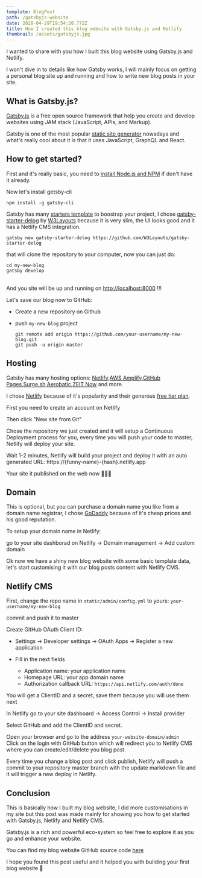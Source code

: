 ```yaml
---
template: BlogPost
path: /gatsbyjs-website
date: 2020-04-29T19:54:20.772Z
title: How I created this blog website with Gatsby.js and Netlify
thumbnail: /assets/gatsbyjs.jpg
---
```

I wanted to share with you how I built this blog website using Gatsby.js and Netlify.

I won't dive in to details like how Gatsby works, I will mainly focus on getting a personal blog site up and running and how to write new blog posts in your site.

## What is Gatsby.js?

[Gatsby.js](https://www.gatsbyjs.org/) is a free open source framework that help you create and develop websites using JAM stack (JavaScript, APIs, and Markup).

Gatsby is one of the most popular [static site generator](https://www.staticgen.com/) nowadays and what's really cool about it is that it uses JavaScript, GraphQL and React.

## **How to get started?**

First and it's really basic, you need to [install Node.js and NPM](https://nodejs.org/) if don't have it already.

Now let's install getsby-cli

```shell
npm install -g gatsby-cli
```

Gatsby has many [starters template](https://www.gatsbyjs.org/starters/?v=2) to boostrap your project, I chose [gatsby-starter-delog](https://www.gatsbyjs.org/starters/W3Layouts/gatsby-starter-delog/) by [W3Layouts](https://github.com/W3Layouts)  because it is very slim, the UI looks good and it has a Netlify CMS integration.

```shell
gatsby new gatsby-starter-delog https://github.com/W3Layouts/gatsby-starter-delog
```

that will clone the repository to your computer, now you can just do:

```shell
cd my-new-blog
gatsby develop
```

\
And you site will be up and running on <http://localhost:8000> !!!

Let's save our blog now to GitHub:

* Create a new repository on Github
* push `my-new-blog` project

  ```shell
  git remote add origin https://github.com/your-username/my-new-blog.git
  git push -u origin master
  ```

## Hosting

Gatsby has many hosting options: [Netlify](https://www.gatsbyjs.org/docs/deploying-to-netlify),[AWS Amplify](https://www.gatsbyjs.org/docs/deploying-to-aws-amplify),[GitHub Pages](https://www.gatsbyjs.org/docs/how-gatsby-works-with-github-pages/),[Surge.sh](https://www.gatsbyjs.org/docs/deploying-to-surge/),[Aerobatic](https://www.gatsbyjs.org/docs/deploying-to-aerobatic/),[ZEIT Now](https://www.gatsbyjs.org/docs/deploying-to-zeit-now/) and more.

I chose [Netlify](https://www.netlify.com/) because of it's popularity and their generous [free tier plan](https://www.netlify.com/pricing/).

First you need to create an account on Netlify

Then click "New site from Git"

Chose the repository we just created and it will setup a Continuous Deployment process for you, every time you will push your code to master, Netlify will deploy your site.

Wait 1-2 minutes, Netlify will build your project and deploy it with an auto generated URL: https://{funny-name}-{hash}.netlify.app 

Your site it published on the web now 🎉🎉🎉

## Domain

This is optional, but you can purchase a domain name you like from a domain name registrar, I chose [GoDaddy](https://www.godaddy.com/) because of it's cheap prices and his good reputation.

To setup your domain name in Netlify:

go to your site dashborad on Netlify -> Domain management -> Add custom domain

Ok now we have a shiny new blog website with some basic template data, let's start customising it with our blog posts content with Netlify CMS.

## Netlify CMS

First, change the repo name in `static/admin/config.yml` to yours: `your-username/my-new-blog`

commit and push it to master

Create GitHub OAuth Client ID:

* Settings -> Developer settings -> OAuth Apps -> Register a new application
* Fill in the next fields

  * Application name: your application name
  * Homepage URL: your app domain name
  * Authorization callback URL: `https://api.netlify.com/auth/done`

You will get a ClientID and a secret, save them because you will use them next

In Netlify go to your site dashboard -> Access Control -> Install provider

Select GitHub and add the ClientID and secret.

Open your browser and go to the address `your-website-domain/admin`\
Click on the login with GitHub button which will redirect you to Netlify CMS where you can create/edit/delete you blog post.

Every time you change a blog post and click publish, Netlify will push a commit to your repository master branch with the update markdown file and it will trigger a new deploy in Netlify.

## Conclusion

This is basically how I built my blog website, I did more customisations in my site but this post was made mainly for showing you how to get started with Gatsby.js, Netlify and Netlify CMS.

Gatsby.js is a rich and powerful eco-system so feel free to explore it as you go and enhance your website.

You can find my blog website GitHub source code [here](https://github.com/GadiRay/gatsby-starter-delog)

I hope you found this post useful and it helped you with building your first blog website 💪
